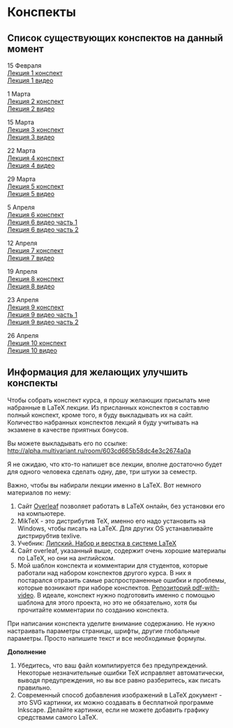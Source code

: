 # Конспекты

## Список существующих конспектов на данный момент

15 Февраля<br>
[Лекция 1 конспект](lecture1.txt)<br>[Лекция 1 видео](https://youtu.be/5rM4IMoCUp0)

1 Марта<br>
[Лекция 2 конспект](lecture2.txt)<br>[Лекция 2 видео](https://youtu.be/YekuOMwglG4)

15 Марта<br>
[Лекция 3 конспект](lecture-3-dmcs.pdf)<br>[Лекция 3 видео](https://youtu.be/euhNCsh19o0)

22 Марта<br>
[Лекция 4 конспект](lecture-4-dmcs.pdf)<br>[Лекция 4 видео](https://youtu.be/Vj2YbI3odW8)

29 Марта<br>
[Лекция 5 конспект](lecture-5-dmcs.pdf)<br>[Лекция 5 видео](https://youtu.be/uXO_KFXBQ40)

5 Апреля<br>
[Лекция 6 конспект](lecture-6-dmcs.pdf)<br>[Лекция 6 видео часть 1](https://youtu.be/damaihap_gg) <br>
[Лекция 6 видео часть 2](https://youtu.be/e7nWBIrSALg)

12 Апреля<br>
[Лекция 7 конспект](lecture-7-dmcs.pdf)<br>[Лекция 7 видео](https://youtu.be/8Ki620Ys9og)

19 Апреля<br>
[Лекция 8 конспект](lecture-8-dmcs.pdf)<br>[Лекция 8 видео](https://youtu.be/V2DEFy7Qqks)

23 Апреля<br>
[Лекция 9 конспект](lecture-9-dmcs.pdf)<br>[Лекция 9 видео часть 1](https://youtu.be/3_E1UskHI98) <br>
[Лекция 9 видео часть 2](https://youtu.be/lYCDmaRih4Y)

26 Апреля<br>
[Лекция 10 конспект](lecture-10-dmcs.pdf)<br>[Лекция 10 видео](https://youtu.be/LXAnogEZ2TM)


## Информация для желающих улучшить конспекты

Чтобы собрать конспект курса, я прошу желающих присылать мне набранные в LaTeX лекции. Из присланных конспектов я составлю полный  конспект, кроме того, я буду выкладывать их на сайт. Количество набранных конспектов лекций я буду учитывать на экзамене в качестве приятных бонусов.

Вы можете выкладывать его по ссылке: http://alpha.multivariant.ru/room/603cd665b58dc4e3c2674a0a

Я не ожидаю, что кто-то напишет все лекции, вполне достаточно будет для одного человека сделать одну, две, три штуки за семестр.

Важно, чтобы вы набирали лекции именно в LaTeX. Вот немного материалов по нему:

1. Сайт [Overleaf](https://ru.overleaf.com) позволяет работать в LaTeX онлайн, без установки его на компьютере.
1. MikTeX - это дистрибутив TeX, именно его надо установить на Windows, чтобы писать на LaTeX. Для других OS устанавливайте
   дистрирубтив texlive.
1. Учебник: [Липский. Набор и верстка в системе LaTeX](https://www.mccme.ru/free-books/llang/newllang.pdf)
1. Сайт overleaf, указанный выше, содержит очень хорошие материалы по LaTeX, но они на английском.
1. Мой шаблон конспекта и комментарии для студентов, которые работали над набором конспектов другого курса. В них я постарался отразить самые распространенные ошибки и проблемы, которые возникают при наборе конспектов. [Репозиторий pdf-with-video](https://github.com/ipo-kio/pdf-with-video/tree/master/src/texmf). В идеале, конспект нужно подготовить именно с помощью шаблона для этого проекта, но это не обязательно, хотя бы прочитайте комментарии по созданию конспекта.

При написании конспекта уделите внимание содержанию. Не нужно настраивать параметры страницы, шрифты, другие глобальные параметры.
Просто напишите текст и все необходимые формулы.

**Дополнение**
1. Убедитесь, что ваш файл компилируется без предупреждений. Некоторые незначительные ошибки
   TeX исправляет автоматически, выводя предупреждения, но вы все равно разберитесь, как писать правильно.
1. Современный способ добавления изображений в LaTeX документ - это SVG картинки, их можно создавать
   в бесплатной программе Inkscape. Делайте картинки, если не можете добавить графику средствами самого
   LaTeX.

